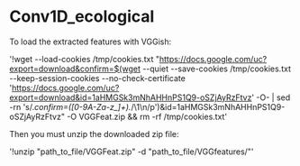 # Conv1D_ecological

To load the extracted features with VGGish:

'!wget --load-cookies /tmp/cookies.txt "https://docs.google.com/uc?export=download&confirm=$(wget --quiet --save-cookies /tmp/cookies.txt --keep-session-cookies --no-check-certificate 'https://docs.google.com/uc?export=download&id=1aHMGSk3mNhAHHnPS1Q9-oSZjAyRzFtvz' -O- | sed -rn 's/.*confirm=([0-9A-Za-z_]+).*/\1\n/p')&id=1aHMGSk3mNhAHHnPS1Q9-oSZjAyRzFtvz" -O VGGFeat.zip && rm -rf /tmp/cookies.txt'

Then you must unzip the downloaded zip file:

'!unzip "path_to_file/VGGFeat.zip" -d "path_to_file/VGGfeatures/"'
